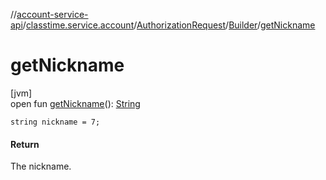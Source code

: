 //[account-service-api](../../../../index.md)/[classtime.service.account](../../index.md)/[AuthorizationRequest](../index.md)/[Builder](index.md)/[getNickname](get-nickname.md)

# getNickname

[jvm]\
open fun [getNickname](get-nickname.md)(): [String](https://docs.oracle.com/javase/8/docs/api/java/lang/String.html)

`string nickname = 7;`

#### Return

The nickname.
